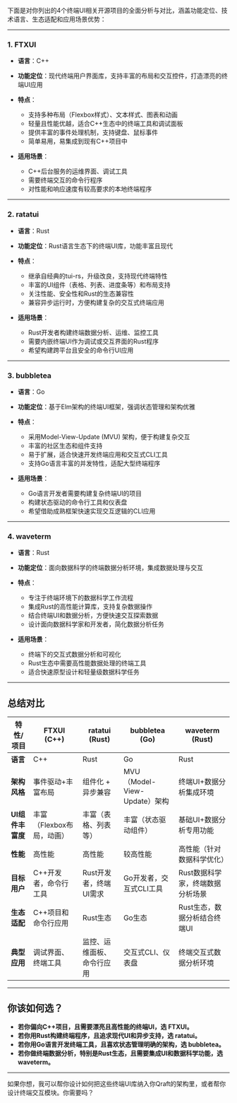 下面是对你列出的4个终端UI相关开源项目的全面分析与对比，涵盖功能定位、技术语言、生态适配和应用场景优势：

---

### 1. FTXUI

* **语言**：C++
* **功能定位**：现代终端用户界面库，支持丰富的布局和交互控件，打造漂亮的终端UI应用
* **特点**：

  * 支持多种布局（Flexbox样式）、文本样式、图表和动画
  * 轻量且性能优越，适合C++生态中的终端工具和调试面板
  * 提供丰富的事件处理机制，支持键盘、鼠标事件
  * 简单易用，易集成到现有C++项目中
* **适用场景**：

  * C++后台服务的运维界面、调试工具
  * 需要终端交互的命令行程序
  * 对性能和响应速度有较高要求的本地终端程序

---

### 2. ratatui

* **语言**：Rust
* **功能定位**：Rust语言生态下的终端UI库，功能丰富且现代
* **特点**：

  * 继承自经典的tui-rs，升级改良，支持现代终端特性
  * 丰富的UI组件（表格、列表、进度条等）和布局支持
  * 关注性能、安全性和Rust的生态兼容性
  * 兼容异步运行时，方便构建复杂的交互式终端应用
* **适用场景**：

  * Rust开发者构建终端数据分析、运维、监控工具
  * 需要内嵌终端UI作为调试或交互界面的Rust程序
  * 希望构建跨平台且安全的命令行UI应用

---

### 3. bubbletea

* **语言**：Go
* **功能定位**：基于Elm架构的终端UI框架，强调状态管理和架构优雅
* **特点**：

  * 采用Model-View-Update (MVU) 架构，便于构建复杂交互
  * 丰富的社区生态和组件支持
  * 易于扩展，适合快速开发终端应用和交互式CLI工具
  * 支持Go语言丰富的并发特性，适配大型终端程序
* **适用场景**：

  * Go语言开发者需要构建复杂终端UI的项目
  * 构建状态驱动的命令行工具和仪表盘
  * 希望借助成熟框架快速实现交互逻辑的CLI应用

---

### 4. waveterm

* **语言**：Rust
* **功能定位**：面向数据科学的终端数据分析环境，集成数据处理与交互
* **特点**：

  * 专注于终端环境下的数据科学工作流程
  * 集成Rust的高性能计算库，支持复杂数据操作
  * 结合终端UI和数据分析，方便快速交互探索数据
  * 设计面向数据科学家和开发者，简化数据分析任务
* **适用场景**：

  * 终端下的交互式数据分析和可视化
  * Rust生态中需要高性能数据处理的终端工具
  * 适合快速原型设计和轻量级数据科学任务

---

## 总结对比

| 特性/项目       | FTXUI (C++)      | ratatui (Rust) | bubbletea (Go)           | waveterm (Rust)    |
| ----------- | ---------------- | -------------- | ------------------------ | ------------------ |
| **语言**      | C++              | Rust           | Go                       | Rust               |
| **架构风格**    | 事件驱动+丰富布局        | 组件化 + 异步兼容     | MVU（Model-View-Update）架构 | 终端UI+数据分析集成环境      |
| **UI组件丰富度** | 丰富（Flexbox布局，动画） | 丰富（表格、列表等）     | 丰富（状态驱动组件）               | 基础UI+数据分析专用功能      |
| **性能**      | 高性能              | 高性能            | 较高性能                     | 高性能（针对数据科学优化）      |
| **目标用户**    | C++开发者，命令行工具     | Rust开发者，终端UI需求 | Go开发者，交互式CLI工具           | Rust数据科学家，终端数据分析场景 |
| **生态适配**    | C++项目和命令行应用      | Rust生态         | Go生态                     | Rust生态，数据分析结合终端UI  |
| **典型应用**    | 调试界面、终端工具        | 监控、运维面板、命令行应用  | 交互式CLI、仪表盘               | 终端交互式数据分析环境        |

---

## 你该如何选？

* **若你偏向C++项目，且需要漂亮且高性能的终端UI，选 FTXUI。**
* **若你用Rust构建终端程序，且追求现代UI和异步支持，选 ratatui。**
* **若你用Go语言开发终端工具，且喜欢状态管理明确的架构，选 bubbletea。**
* **若你做终端数据分析，特别是Rust生态，且需要集成UI和数据科学功能，选 waveterm。**

---

如果你想，我可以帮你设计如何把这些终端UI库纳入你Qraft的架构里，或者帮你设计终端交互模块。你需要吗？
